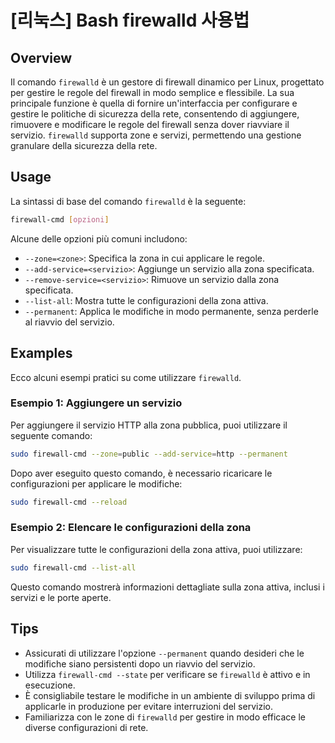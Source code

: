 # [리눅스] Bash firewalld 사용법

## Overview
Il comando `firewalld` è un gestore di firewall dinamico per Linux, progettato per gestire le regole del firewall in modo semplice e flessibile. La sua principale funzione è quella di fornire un'interfaccia per configurare e gestire le politiche di sicurezza della rete, consentendo di aggiungere, rimuovere e modificare le regole del firewall senza dover riavviare il servizio. `firewalld` supporta zone e servizi, permettendo una gestione granulare della sicurezza della rete.

## Usage
La sintassi di base del comando `firewalld` è la seguente:

```bash
firewall-cmd [opzioni]
```

Alcune delle opzioni più comuni includono:

- `--zone=<zone>`: Specifica la zona in cui applicare le regole.
- `--add-service=<servizio>`: Aggiunge un servizio alla zona specificata.
- `--remove-service=<servizio>`: Rimuove un servizio dalla zona specificata.
- `--list-all`: Mostra tutte le configurazioni della zona attiva.
- `--permanent`: Applica le modifiche in modo permanente, senza perderle al riavvio del servizio.

## Examples
Ecco alcuni esempi pratici su come utilizzare `firewalld`.

### Esempio 1: Aggiungere un servizio
Per aggiungere il servizio HTTP alla zona pubblica, puoi utilizzare il seguente comando:

```bash
sudo firewall-cmd --zone=public --add-service=http --permanent
```

Dopo aver eseguito questo comando, è necessario ricaricare le configurazioni per applicare le modifiche:

```bash
sudo firewall-cmd --reload
```

### Esempio 2: Elencare le configurazioni della zona
Per visualizzare tutte le configurazioni della zona attiva, puoi utilizzare:

```bash
sudo firewall-cmd --list-all
```

Questo comando mostrerà informazioni dettagliate sulla zona attiva, inclusi i servizi e le porte aperte.

## Tips
- Assicurati di utilizzare l'opzione `--permanent` quando desideri che le modifiche siano persistenti dopo un riavvio del servizio.
- Utilizza `firewall-cmd --state` per verificare se `firewalld` è attivo e in esecuzione.
- È consigliabile testare le modifiche in un ambiente di sviluppo prima di applicarle in produzione per evitare interruzioni del servizio.
- Familiarizza con le zone di `firewalld` per gestire in modo efficace le diverse configurazioni di rete.